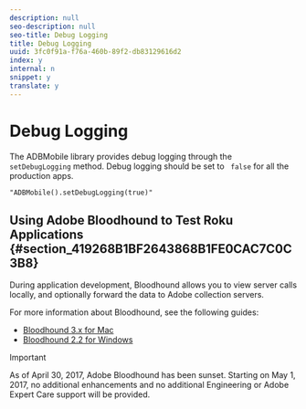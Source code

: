 ```yaml
---
description: null
seo-description: null
seo-title: Debug Logging
title: Debug Logging
uuid: 3fc0f91a-f76a-460b-89f2-db83129616d2
index: y
internal: n
snippet: y
translate: y
---
```


# Debug Logging

The ADBMobile library provides debug logging through the ` setDebugLogging` method. Debug logging should be set to ` false` for all the production apps. 
```
"ADBMobile().setDebugLogging(true)"
```


## Using Adobe Bloodhound to Test Roku Applications {#section_419268B1BF2643868B1FE0CAC7C0C3B8}

During application development, Bloodhound allows you to view server calls locally, and optionally forward the data to Adobe collection servers. 

For more information about Bloodhound, see the following guides: 


* [ Bloodhound 3.x for Mac](https://marketing.adobe.com/resources/help/en_US/mobile/bloodhound/)
* [ Bloodhound 2.2 for Windows](https://www.google.com/url?sa=t&rct=j&q=&esrc=s&source=web&cd=3&cad=rja&uact=8&ved=0ahUKEwjil9aM87jRAhUExlQKHTYZCjoQFggoMAI&url=https%3A%2F%2Fmarketing.adobe.com%2Fresources%2Fhelp%2Fen_US%2Fmobile%2Fbloodhound_win_2x%2F&usg=AFQjCNEW-gZp1IdbifWFDgDNEaQcGlBobg&sig2=K0waTKxdMj_2kfNXdMI2yg)



>[!IMPORTANT]
>
>As of April 30, 2017, Adobe Bloodhound has been sunset. Starting on May 1, 2017, no additional enhancements and no additional Engineering or Adobe Expert Care support will be provided.


